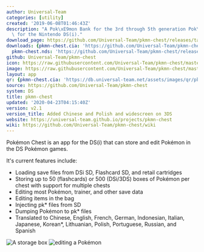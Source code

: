 ```yaml
---
author: Universal-Team
categories: [utility]
created: '2019-06-08T01:46:43Z'
description: "A Pok\xE9mon Bank for the 3rd through 5th generation Pok\xE9mon games\
  \ for the Nintendo DS(i)."
download_page: https://github.com/Universal-Team/pkmn-chest/releases/tag/v2.1
downloads: {pkmn-chest.cia: 'https://github.com/Universal-Team/pkmn-chest/releases/download/v2.1/pkmn-chest.cia',
  pkmn-chest.nds: 'https://github.com/Universal-Team/pkmn-chest/releases/download/v2.1/pkmn-chest.nds'}
github: Universal-Team/pkmn-chest
icon: https://raw.githubusercontent.com/Universal-Team/pkmn-chest/master/icon.bmp
image: https://raw.githubusercontent.com/Universal-Team/pkmn-chest/master/resources/icon.png
layout: app
qr: {pkmn-chest.cia: 'https://db.universal-team.net/assets/images/qr/pkmn-chest.cia.png'}
source: https://github.com/Universal-Team/pkmn-chest
system: DS
title: pkmn-chest
updated: '2020-04-23T04:15:40Z'
version: v2.1
version_title: Added Chinese and Polish and widescreen on 3DS
website: https://universal-team.github.io/projects/pkmn-chest
wiki: https://github.com/Universal-Team/pkmn-chest/wiki
---
```

Pokémon Chest is an app for the DS(i) that can store and edit Pokémon in the DS Pokémon games.

It's current features include:
- Loading save files from DSi SD, Flashcard SD, and retail cartridges
- Storing up to 50 (flashcards) or 500 (DSi/3DS) boxes of Pokémon per chest with support for multiple chests
- Editing most Pokémon, trainer, and other save data
- Editing items in the bag
- Injecting pk* files from SD
- Dumping Pokémon to pk* files
- Translated to Chinese, English, French, German, Indonesian, Italian, Japanese, Korean*, Lithuanian, Polish, Portuguese, Russian, and Spanish

![A storage box](https://universal-team.github.io/images/pkmn-chest/box-2.png) ![editing a Pokémon](https://universal-team.github.io/images/pkmn-chest/summary.png)